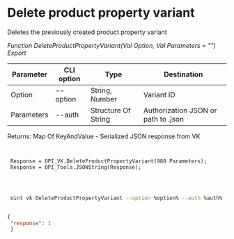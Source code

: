 ﻿---
sidebar_position: 7
---

# Delete product property variant
 Deletes the previously created product property variant


*Function DeleteProductPropertyVariant(Val Option, Val Parameters = "") Export*

 | Parameter | CLI option | Type | Destination |
 |-|-|-|-|
 | Option | --option | String, Number | Variant ID |
 | Parameters | --auth | Structure Of String | Authorization JSON or path to .json |

 
 Returns: Map Of KeyAndValue - Serialized JSON response from VK 

```bsl title="Code example"
	
 
 Response = OPI_VK.DeleteProductPropertyVariant(980 Parameters);
 Response = OPI_Tools.JSONString(Response);
 
	
```

```sh title="CLI command example"
 
 oint vk DeleteProductPropertyVariant --option %option% --auth %auth%

```


```json title="Result"

{
 "response": 1
 }

```
